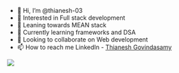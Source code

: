 - 👋 Hi, I’m @thianesh-03
- 👀 Interested in Full stack development
- 👀 Leaning towards MEAN stack
- 🌱 Currently learning frameworks and DSA
- 💞️ Looking to collaborate on Web development
- 📫 How to reach me LinkedIn - [Thianesh Govindasamy](https://www.linkedin.com/in/thianesh-g-686975200)
<img src="https://github-readme-stats.vercel.app/api?username=thianesh-03&&show_icons=true&title_color=ffffff&icon_color=bb2acf&text_color=daf7dc&bg_color=151515">
